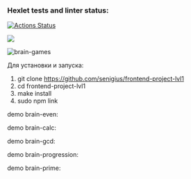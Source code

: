### Hexlet tests and linter status:
[![Actions Status](https://github.com/senigius/frontend-project-lvl1/workflows/hexlet-check/badge.svg)](https://github.com/senigius/frontend-project-lvl1/actions)

<a href="https://codeclimate.com/github/codeclimate/codeclimate/maintainability"><img src="https://api.codeclimate.com/v1/badges/a99a88d28ad37a79dbf6/maintainability" /></a>

![brain-games](https://github.com/senigius/frontend-project-lvl1/actions/workflows/github-actions-demo.yml/badge.svg)

Для установки и запуска:
1) git clone https://github.com/senigius/frontend-project-lvl1
2) cd frontend-project-lvl1
3) make install
4) sudo npm link

demo brain-even:
<script id="asciicast-tdvESu8Lz03zLlaBNU1wkqdc5" src="https://asciinema.org/a/tdvESu8Lz03zLlaBNU1wkqdc5.js" async></script>
demo brain-calc:
<script id="asciicast-UBO12Y88pAQLer3Qiq9r2tII7" src="https://asciinema.org/a/UBO12Y88pAQLer3Qiq9r2tII7.js" async></script>
demo brain-gcd:
<script id="asciicast-lY3VX2GHtJk4cFoNPEUrmKmRo" src="https://asciinema.org/a/lY3VX2GHtJk4cFoNPEUrmKmRo.js" async></script>
demo brain-progression:
<script id="asciicast-GXYEd7KBf6BtBYPxKJEbzUbRE" src="https://asciinema.org/a/GXYEd7KBf6BtBYPxKJEbzUbRE.js" async></script>
demo brain-prime:
<script id="asciicast-jLtx5bhvPArINaJMPLy2Aqwgy" src="https://asciinema.org/a/jLtx5bhvPArINaJMPLy2Aqwgy.js" async></script>